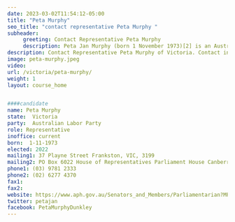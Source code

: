 ```yaml
---
date: 2023-03-02T11:54:12-05:00
title: "Peta Murphy"
seo_title: "contact representative Peta Murphy "
subheader:
     greeting: Contact Representative Peta Murphy
     description: Peta Jan Murphy (born 1 November 1973)[2] is an Australian politician who has been a member of the House of Representatives since the 2019 federal election. She is a member of the Australian Labor Party (ALP) and represents the Division of Dunkley in Victoria. She is a member of the House of Representatives Social and Legal Affairs Committee, the House of Representative Economics Committee and the House of Representatives Select Selection Committee.
description: Contact Representative Peta Murphy of Victoria. Contact information for Peta Murphy includes email address, phone number, and mailing address.
image: peta-murphy.jpeg
video:
url: /victoria/peta-murphy/
weight: 1
layout: course_home


####candidate
name: Peta Murphy
state:	Victoria
party:	Australian Labor Party
role: Representative
inoffice: current
born:  1-11-1973
elected: 2022
mailing1: 37 Playne Street Frankston, VIC, 3199
mailing2: PO Box 6022 House of Representatives Parliament House Canberra ACT 2600
phone1:	(03) 9781 2333
phone2: (02) 6277 4370
fax1:
fax2:
website: https://www.aph.gov.au/Senators_and_Members/Parliamentarian?MPID=133646
twitter: petajan
facebook: PetaMurphyDunkley
---
```

